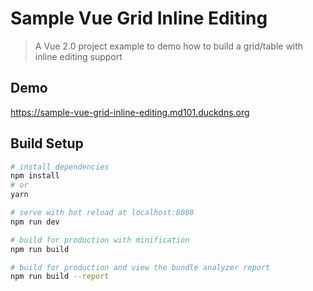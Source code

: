# Sample Vue Grid Inline Editing

> A Vue 2.0 project example to demo how to build a grid/table with inline editing support

## Demo
<https://sample-vue-grid-inline-editing.md101.duckdns.org>

## Build Setup

``` bash
# install dependencies
npm install
# or
yarn

# serve with hot reload at localhost:8080
npm run dev

# build for production with minification
npm run build

# build for production and view the bundle analyzer report
npm run build --report
```
